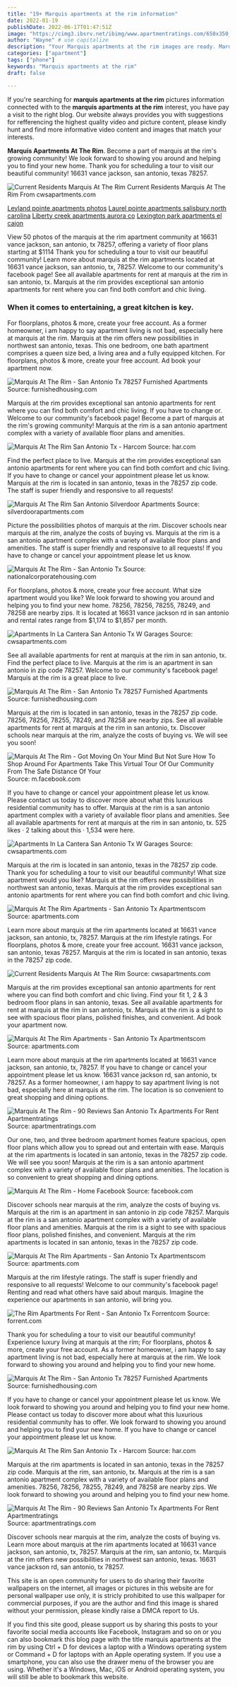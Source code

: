 ```yaml
---
title: "19+ Marquis apartments at the rim information"
date: 2022-01-19
publishDate: 2022-06-17T01:47:51Z
image: "https://cimg3.ibsrv.net/ibimg/www.apartmentratings.com/650x350_85-1/h/m/8/hM804WTu7MQ.jpg"
author: "Wayne" # use capitalize
description: "Your Marquis apartments at the rim images are ready. Marquis apartments at the rim are a topic that is being searched for and liked by netizens today. You can Get the Marquis apartments at the rim files here. Find and Download all royalty-free photos."
categories: ["apartment"]
tags: ["phone"]
keywords: "Marquis apartments at the rim"
draft: false

---
```


If you're searching for **marquis apartments at the rim** pictures information connected with to the **marquis apartments at the rim** interest, you have pay a visit to the right  blog.  Our website always  provides you with  suggestions  for refferencing  the highest  quality video and picture  content, please kindly hunt and find more informative video content and images  that match your interests.

**Marquis Apartments At The Rim**. Become a part of marquis at the rim&#039;s growing community! We look forward to showing you around and helping you to find your new home. Thank you for scheduling a tour to visit our beautiful community! 16631 vance jackson, san antonio, texas 78257.

![Current Residents Marquis At The Rim](https://res.cloudinary.com/g5-assets-cld/image/upload/x_739,y_0,h_1501,w_1501,c_crop/q_auto,f_auto,fl_lossy,g_center,h_500,w_500/g5/g5-c-5qfvlypqt-cws-apartment-homes/g5-cl-1le1shubkr-cws-apartment-homes-san-antonio-tx/uploads/Marquis_at_The_RIm_-_3_cvhxsg.jpg "Current Residents Marquis At The Rim")
Current Residents Marquis At The Rim From cwsapartments.com

[Leyland pointe apartments photos](/leyland-pointe-apartments-photos/)
[Laurel pointe apartments salisbury north carolina](/laurel-pointe-apartments-salisbury-north-carolina/)
[Liberty creek apartments aurora co](/liberty-creek-apartments-aurora-co/)
[Lexington park apartments el cajon](/lexington-park-apartments-el-cajon/)

View 50 photos of the marquis at the rim apartment community at 16631 vance jackson, san antonio, tx 78257, offering a variety of floor plans starting at $1114 Thank you for scheduling a tour to visit our beautiful community! Learn more about marquis at the rim apartments located at 16631 vance jackson, san antonio, tx, 78257. Welcome to our community&#039;s facebook page! See all available apartments for rent at marquis at the rim in san antonio, tx. Marquis at the rim provides exceptional san antonio apartments for rent where you can find both comfort and chic living.

### When it comes to entertaining, a great kitchen is key.

For floorplans, photos &amp; more, create your free account. As a former homeowner, i am happy to say apartment living is not bad, especially here at marquis at the rim. Marquis at the rim offers new possibilities in northwest san antonio, texas. This one bedroom, one bath apartment comprises a queen size bed, a living area and a fully equipped kitchen. For floorplans, photos &amp; more, create your free account. Ad book your apartment now.


![Marquis At The Rim - San Antonio Tx 78257 Furnished Apartments](https://cdn.furnishedhousing.com/property-images/5109891_R.jpg "Marquis At The Rim - San Antonio Tx 78257 Furnished Apartments")
Source: furnishedhousing.com

Marquis at the rim provides exceptional san antonio apartments for rent where you can find both comfort and chic living. If you have to change or. Welcome to our community&#039;s facebook page! Become a part of marquis at the rim&#039;s growing community! Marquis at the rim is a san antonio apartment complex with a variety of available floor plans and amenities.

![Marquis At The Rim San Antonio Tx - Harcom](https://pics.harstatic.com/ImageCity/txsa/fmp/5737AP01.jpg "Marquis At The Rim San Antonio Tx - Harcom")
Source: har.com

Find the perfect place to live. Marquis at the rim provides exceptional san antonio apartments for rent where you can find both comfort and chic living. If you have to change or cancel your appointment please let us know. Marquis at the rim is located in san antonio, texas in the 78257 zip code. The staff is super friendly and responsive to all requests!

![Marquis At The Rim San Antonio Silverdoor Apartments](https://cdn.silverdoorapartments.com/property/21613/image/image_5e8cbfd00ad2a5_03317072.jpg?d=634x353 "Marquis At The Rim San Antonio Silverdoor Apartments")
Source: silverdoorapartments.com

Picture the possibilities photos of marquis at the rim. Discover schools near marquis at the rim, analyze the costs of buying vs. Marquis at the rim is a san antonio apartment complex with a variety of available floor plans and amenities. The staff is super friendly and responsive to all requests! If you have to change or cancel your appointment please let us know.

![Marquis At The Rim - San Antonio Tx](https://www.nationalcorporatehousing.com/sites/default/files/styles/380x244/public/properties/q_rim.png?itok=xTfv7EGM "Marquis At The Rim - San Antonio Tx")
Source: nationalcorporatehousing.com

For floorplans, photos &amp; more, create your free account. What size apartment would you like? We look forward to showing you around and helping you to find your new home. 78256, 78256, 78255, 78249, and 78258 are nearby zips. It is located at 16631 vance jackson rd in san antonio and rental rates range from $1,174 to $1,857 per month.

![Apartments In La Cantera San Antonio Tx W Garages](https://g5-assets-cld-res.cloudinary.com/image/upload/q_auto,f_auto,fl_lossy/v1621878353/g5/g5-c-5qfvlypqt-cws-apartment-homes/g5-cl-1le1shubkr-cws-apartment-homes-san-antonio-tx/uploads/Marquis_at_The_RIm_-_2_jg5l76.jpg "Apartments In La Cantera San Antonio Tx W Garages")
Source: cwsapartments.com

See all available apartments for rent at marquis at the rim in san antonio, tx. Find the perfect place to live. Marquis at the rim is an apartment in san antonio in zip code 78257. Welcome to our community&#039;s facebook page! Marquis at the rim is a great place to live.

![Marquis At The Rim - San Antonio Tx 78257 Furnished Apartments](https://cdn.furnishedhousing.com/property-images/5109894_R.jpg "Marquis At The Rim - San Antonio Tx 78257 Furnished Apartments")
Source: furnishedhousing.com

Marquis at the rim is located in san antonio, texas in the 78257 zip code. 78256, 78256, 78255, 78249, and 78258 are nearby zips. See all available apartments for rent at marquis at the rim in san antonio, tx. Discover schools near marquis at the rim, analyze the costs of buying vs. We will see you soon!

![Marquis At The Rim - Got Moving On Your Mind But Not Sure How To Shop Around For Apartments Take This Virtual Tour Of Our Community From The Safe Distance Of Your](https://lookaside.fbsbx.com/lookaside/crawler/media/?media_id=1787348268100300 "Marquis At The Rim - Got Moving On Your Mind But Not Sure How To Shop Around For Apartments Take This Virtual Tour Of Our Community From The Safe Distance Of Your")
Source: m.facebook.com

If you have to change or cancel your appointment please let us know. Please contact us today to discover more about what this luxurious residential community has to offer. Marquis at the rim is a san antonio apartment complex with a variety of available floor plans and amenities. See all available apartments for rent at marquis at the rim in san antonio, tx. 525 likes · 2 talking about this · 1,534 were here.

![Apartments In La Cantera San Antonio Tx W Garages](https://res.cloudinary.com/g5-assets-cld/image/upload/x_0,y_155,h_1048,w_2328,c_crop/q_auto,f_auto,fl_lossy,g_center,h_900,w_2000/g5/g5-c-5qfvlypqt-cws-apartment-homes/g5-cl-1le1shubkr-cws-apartment-homes-san-antonio-tx/uploads/Marquis_at_The_RIm_-_6_zincan.jpg "Apartments In La Cantera San Antonio Tx W Garages")
Source: cwsapartments.com

Marquis at the rim is located in san antonio, texas in the 78257 zip code. Thank you for scheduling a tour to visit our beautiful community! What size apartment would you like? Marquis at the rim offers new possibilities in northwest san antonio, texas. Marquis at the rim provides exceptional san antonio apartments for rent where you can find both comfort and chic living.

![Marquis At The Rim Apartments - San Antonio Tx Apartmentscom](https://images1.apartments.com/i2/wMsGBTFEfcK0j7etHlfdk838Rut3SoBjKfAekW2lIjM/117/marquis-at-the-rim-san-antonio-tx-building-photo.jpg?p=1 "Marquis At The Rim Apartments - San Antonio Tx Apartmentscom")
Source: apartments.com

Learn more about marquis at the rim apartments located at 16631 vance jackson, san antonio, tx, 78257. Marquis at the rim lifestyle ratings. For floorplans, photos &amp; more, create your free account. 16631 vance jackson, san antonio, texas 78257. Marquis at the rim is located in san antonio, texas in the 78257 zip code.

![Current Residents Marquis At The Rim](https://res.cloudinary.com/g5-assets-cld/image/upload/x_739,y_0,h_1501,w_1501,c_crop/q_auto,f_auto,fl_lossy,g_center,h_500,w_500/g5/g5-c-5qfvlypqt-cws-apartment-homes/g5-cl-1le1shubkr-cws-apartment-homes-san-antonio-tx/uploads/Marquis_at_The_RIm_-_3_cvhxsg.jpg "Current Residents Marquis At The Rim")
Source: cwsapartments.com

Marquis at the rim provides exceptional san antonio apartments for rent where you can find both comfort and chic living. Find your fit 1, 2 &amp; 3 bedroom floor plans in san antonio, texas. See all available apartments for rent at marquis at the rim in san antonio, tx. Marquis at the rim is a sight to see with spacious floor plans, polished finishes, and convenient. Ad book your apartment now.

![Marquis At The Rim Apartments - San Antonio Tx Apartmentscom](https://images1.apartments.com/i2/HOFp6Hn05xuZZx00bc0G5MHKtwhoTOYyh_yZWLjwdYE/117/marquis-at-the-rim-san-antonio-tx-building-photo.jpg?p=1 "Marquis At The Rim Apartments - San Antonio Tx Apartmentscom")
Source: apartments.com

Learn more about marquis at the rim apartments located at 16631 vance jackson, san antonio, tx, 78257. If you have to change or cancel your appointment please let us know. 16631 vance jackson rd, san antonio, tx 78257. As a former homeowner, i am happy to say apartment living is not bad, especially here at marquis at the rim. The location is so convenient to great shopping and dining options.

![Marquis At The Rim - 90 Reviews San Antonio Tx Apartments For Rent Apartmentratings](https://cimg1.ibsrv.net/ibimg/www.apartmentratings.com/650x350_85-1/p/l/x/PlxYLtgrjUf.jpg "Marquis At The Rim - 90 Reviews San Antonio Tx Apartments For Rent Apartmentratings")
Source: apartmentratings.com

Our one, two, and three bedroom apartment homes feature spacious, open floor plans which allow you to spread out and entertain with ease. Marquis at the rim apartments is located in san antonio, texas in the 78257 zip code. We will see you soon! Marquis at the rim is a san antonio apartment complex with a variety of available floor plans and amenities. The location is so convenient to great shopping and dining options.

![Marquis At The Rim - Home Facebook](https://lookaside.fbsbx.com/lookaside/crawler/media/?media_id=2019905251511266 "Marquis At The Rim - Home Facebook")
Source: facebook.com

Discover schools near marquis at the rim, analyze the costs of buying vs. Marquis at the rim is an apartment in san antonio in zip code 78257. Marquis at the rim is a san antonio apartment complex with a variety of available floor plans and amenities. Marquis at the rim is a sight to see with spacious floor plans, polished finishes, and convenient. Marquis at the rim apartments is located in san antonio, texas in the 78257 zip code.

![Marquis At The Rim Apartments - San Antonio Tx Apartmentscom](https://images1.apartments.com/i2/FctY9SO0dWxrraSis_RHkqxUvUscis-Oktbb29-QenE/111/marquis-at-the-rim-san-antonio-tx-primary-photo.jpg "Marquis At The Rim Apartments - San Antonio Tx Apartmentscom")
Source: apartments.com

Marquis at the rim lifestyle ratings. The staff is super friendly and responsive to all requests! Welcome to our community&#039;s facebook page! Renting and read what others have said about marquis. Imagine the experience our apartments in san antonio, will bring you.

![The Rim Apartments For Rent - San Antonio Tx Forrentcom](https://images1.forrent.com/i2/lXcSYvKpB-OhSogdd-PrVCM5Nx6btTU7hn0a4LVORvA/117/image.jpg "The Rim Apartments For Rent - San Antonio Tx Forrentcom")
Source: forrent.com

Thank you for scheduling a tour to visit our beautiful community! Experience luxury living at marquis at the rim; For floorplans, photos &amp; more, create your free account. As a former homeowner, i am happy to say apartment living is not bad, especially here at marquis at the rim. We look forward to showing you around and helping you to find your new home.

![Marquis At The Rim - San Antonio Tx 78257 Furnished Apartments](https://www.furnishedhousing.com/fh_proxy/5109890_R.jpg "Marquis At The Rim - San Antonio Tx 78257 Furnished Apartments")
Source: furnishedhousing.com

If you have to change or cancel your appointment please let us know. We look forward to showing you around and helping you to find your new home. Please contact us today to discover more about what this luxurious residential community has to offer. We look forward to showing you around and helping you to find your new home. If you have to change or cancel your appointment please let us know.

![Marquis At The Rim San Antonio Tx - Harcom](https://pics.harstatic.com/ImageCity/txsa/fmp/5737AP05.jpg "Marquis At The Rim San Antonio Tx - Harcom")
Source: har.com

Marquis at the rim apartments is located in san antonio, texas in the 78257 zip code. Marquis at the rim, san antonio, tx. Marquis at the rim is a san antonio apartment complex with a variety of available floor plans and amenities. 78256, 78256, 78255, 78249, and 78258 are nearby zips. We look forward to showing you around and helping you to find your new home.

![Marquis At The Rim - 90 Reviews San Antonio Tx Apartments For Rent Apartmentratings](https://cimg3.ibsrv.net/ibimg/www.apartmentratings.com/650x350_85-1/h/m/8/hM804WTu7MQ.jpg "Marquis At The Rim - 90 Reviews San Antonio Tx Apartments For Rent Apartmentratings")
Source: apartmentratings.com

Discover schools near marquis at the rim, analyze the costs of buying vs. Learn more about marquis at the rim apartments located at 16631 vance jackson, san antonio, tx, 78257. Marquis at the rim, san antonio, tx. Marquis at the rim offers new possibilities in northwest san antonio, texas. 16631 vance jackson rd, san antonio, tx 78257.

This site is an open community for users to do sharing their favorite wallpapers on the internet, all images or pictures in this website are for personal wallpaper use only, it is stricly prohibited to use this wallpaper for commercial purposes, if you are the author and find this image is shared without your permission, please kindly raise a DMCA report to Us.

If you find this site good, please support us by sharing this posts to your favorite social media accounts like Facebook, Instagram and so on or you can also bookmark this blog page with the title marquis apartments at the rim by using Ctrl + D for devices a laptop with a Windows operating system or Command + D for laptops with an Apple operating system. If you use a smartphone, you can also use the drawer menu of the browser you are using. Whether it's a Windows, Mac, iOS or Android operating system, you will still be able to bookmark this website.
